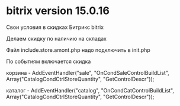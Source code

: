 # bitrix version 15.0.16

Свои условия в скидках Битрикс bitrix

Делаем скидку по наличию на складах

Файл include.store.amont.php надо подключить в init.php

По событиям включается скидка

корзина - AddEventHandler("sale", "OnCondSaleControlBuildList", Array("CatalogCondCtrlStoreQuantity", "GetControlDescr"));

каталог - AddEventHandler("catalog", "OnCondCatControlBuildList", Array("CatalogCondCtrlStoreQuantity", "GetControlDescr"));

